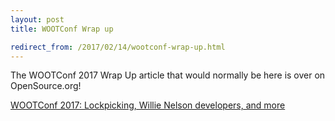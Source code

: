 ```yaml
---
layout: post
title: WOOTConf Wrap up

redirect_from: /2017/02/14/wootconf-wrap-up.html
---
```



The WOOTConf 2017 Wrap Up article that would normally be here is over on OpenSource.org!

[WOOTConf 2017: Lockpicking, Willie Nelson developers, and more](https://opensource.com/article/17/1/women-open-technology-miniconf)
